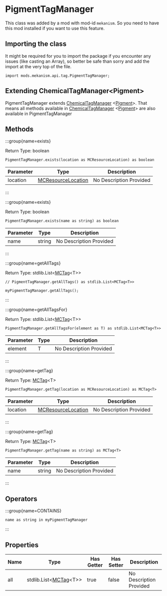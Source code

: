# PigmentTagManager

This class was added by a mod with mod-id `mekanism`. So you need to have this mod installed if you
want to use this feature.

## Importing the class

It might be required for you to import the package if you encounter any issues (like casting an
Array), so better be safe than sorry and add the import at the very top of the file.

```zenscript
import mods.mekanism.api.tag.PigmentTagManager;
```

## Extending ChemicalTagManager&lt;Pigment&gt;

PigmentTagManager extends [ChemicalTagManager](/mods/Mekanism/api/tag/ChemicalTagManager)
&lt;[Pigment](/mods/Mekanism/api/chemical/Pigment)&gt;. That means all methods available
in [ChemicalTagManager](/mods/Mekanism/api/tag/ChemicalTagManager)
&lt;[Pigment](/mods/Mekanism/api/chemical/Pigment)&gt; are also available in PigmentTagManager

## Methods

:::group{name=exists}

Return Type: boolean

```zenscript
PigmentTagManager.exists(location as MCResourceLocation) as boolean
```

| Parameter | Type | Description |
|-----------|------|-------------|
| location | [MCResourceLocation](/vanilla/api/util/MCResourceLocation) | No Description Provided |

:::

:::group{name=exists}

Return Type: boolean

```zenscript
PigmentTagManager.exists(name as string) as boolean
```

| Parameter | Type | Description |
|-----------|------|-------------|
| name | string | No Description Provided |

:::

:::group{name=getAllTags}

Return Type: stdlib.List&lt;[MCTag](/vanilla/api/tags/MCTag)&lt;T&gt;&gt;

```zenscript
// PigmentTagManager.getAllTags() as stdlib.List<MCTag<T>>

myPigmentTagManager.getAllTags();
```

:::

:::group{name=getAllTagsFor}

Return Type: stdlib.List&lt;[MCTag](/vanilla/api/tags/MCTag)&lt;T&gt;&gt;

```zenscript
PigmentTagManager.getAllTagsFor(element as T) as stdlib.List<MCTag<T>>
```

| Parameter | Type | Description |
|-----------|------|-------------|
| element | T | No Description Provided |

:::

:::group{name=getTag}

Return Type: [MCTag](/vanilla/api/tags/MCTag)&lt;T&gt;

```zenscript
PigmentTagManager.getTag(location as MCResourceLocation) as MCTag<T>
```

| Parameter | Type | Description |
|-----------|------|-------------|
| location | [MCResourceLocation](/vanilla/api/util/MCResourceLocation) | No Description Provided |

:::

:::group{name=getTag}

Return Type: [MCTag](/vanilla/api/tags/MCTag)&lt;T&gt;

```zenscript
PigmentTagManager.getTag(name as string) as MCTag<T>
```

| Parameter | Type | Description |
|-----------|------|-------------|
| name | string | No Description Provided |

:::

## Operators

:::group{name=CONTAINS}

```zenscript
name as string in myPigmentTagManager
```

:::

## Properties

| Name | Type | Has Getter | Has Setter | Description |
|------|------|------------|------------|-------------|
| all | stdlib.List&lt;[MCTag](/vanilla/api/tags/MCTag)&lt;T&gt;&gt; | true | false | No Description Provided |

